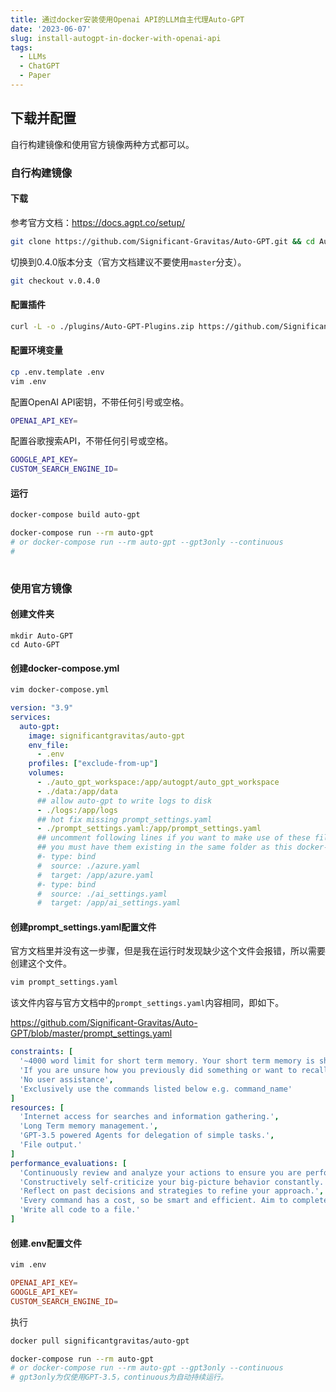 ```yaml
---
title: 通过docker安装使用Openai API的LLM自主代理Auto-GPT
date: '2023-06-07'
slug: install-autogpt-in-docker-with-openai-api
tags:
  - LLMs
  - ChatGPT
  - Paper
---
```


## 下载并配置
自行构建镜像和使用官方镜像两种方式都可以。
### 自行构建镜像
#### 下载
参考官方文档：https://docs.agpt.co/setup/
```bash
git clone https://github.com/Significant-Gravitas/Auto-GPT.git && cd Auto-GPT
```
切换到0.4.0版本分支（官方文档建议不要使用`master`分支）。
```bash
git checkout v.0.4.0
```
#### 配置插件
```bash
curl -L -o ./plugins/Auto-GPT-Plugins.zip https://github.com/Significant-Gravitas/Auto-GPT-Plugins/archive/refs/heads/master.zip

```
#### 配置环境变量
```bash
cp .env.template .env
vim .env
```

配置OpenAI API密钥，不带任何引号或空格。
```bash
OPENAI_API_KEY=
``` 

配置谷歌搜索API，不带任何引号或空格。
```bash
GOOGLE_API_KEY=
CUSTOM_SEARCH_ENGINE_ID=
```

#### 运行
```bash 
docker-compose build auto-gpt

docker-compose run --rm auto-gpt
# or docker-compose run --rm auto-gpt --gpt3only --continuous
# 
 
```

### 使用官方镜像

#### 创建文件夹
```
mkdir Auto-GPT
cd Auto-GPT
```
#### 创建docker-compose.yml
```bash
vim docker-compose.yml
```
```yaml
version: "3.9"
services:
  auto-gpt:
    image: significantgravitas/auto-gpt
    env_file:
      - .env
    profiles: ["exclude-from-up"]
    volumes:
      - ./auto_gpt_workspace:/app/autogpt/auto_gpt_workspace
      - ./data:/app/data
      ## allow auto-gpt to write logs to disk
      - ./logs:/app/logs
      ## hot fix missing prompt_settings.yaml
      - ./prompt_settings.yaml:/app/prompt_settings.yaml
      ## uncomment following lines if you want to make use of these files
      ## you must have them existing in the same folder as this docker-compose.yml
      #- type: bind
      #  source: ./azure.yaml
      #  target: /app/azure.yaml
      #- type: bind
      #  source: ./ai_settings.yaml
      #  target: /app/ai_settings.yaml
```
#### 创建prompt_settings.yaml配置文件
官方文档里并没有这一步骤，但是我在运行时发现缺少这个文件会报错，所以需要创建这个文件。
```bash
vim prompt_settings.yaml
```
该文件内容与官方文档中的`prompt_settings.yaml`内容相同，即如下。

https://github.com/Significant-Gravitas/Auto-GPT/blob/master/prompt_settings.yaml
```yaml
constraints: [
  '~4000 word limit for short term memory. Your short term memory is short, so immediately save important information to files.',
  'If you are unsure how you previously did something or want to recall past events, thinking about similar events will help you remember.',
  'No user assistance',
  'Exclusively use the commands listed below e.g. command_name'
]
resources: [
  'Internet access for searches and information gathering.',
  'Long Term memory management.',
  'GPT-3.5 powered Agents for delegation of simple tasks.',
  'File output.'
]
performance_evaluations: [
  'Continuously review and analyze your actions to ensure you are performing to the best of your abilities.',
  'Constructively self-criticize your big-picture behavior constantly.',
  'Reflect on past decisions and strategies to refine your approach.',
  'Every command has a cost, so be smart and efficient. Aim to complete tasks in the least number of steps.',
  'Write all code to a file.'
]
```

#### 创建.env配置文件
```bash
vim .env
```
```conf
OPENAI_API_KEY=
GOOGLE_API_KEY=
CUSTOM_SEARCH_ENGINE_ID=
```
执行
```bash
docker pull significantgravitas/auto-gpt

docker-compose run --rm auto-gpt
# or docker-compose run --rm auto-gpt --gpt3only --continuous 
# gpt3only为仅使用GPT-3.5，continuous为自动持续运行。
```
